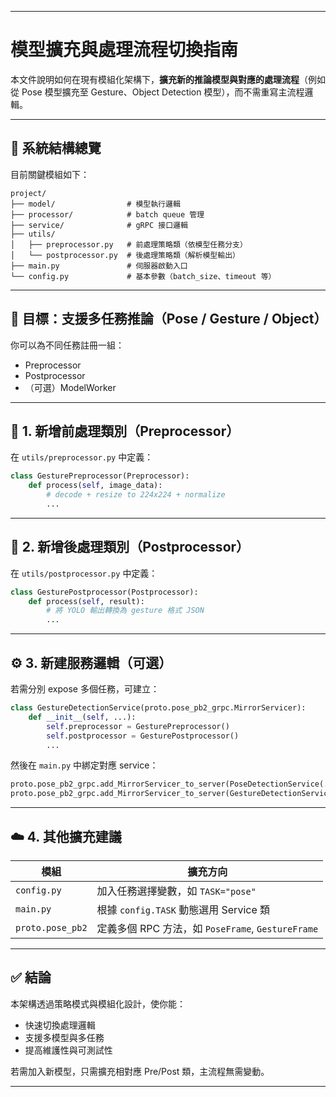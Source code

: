 

---

# 模型擴充與處理流程切換指南

本文件說明如何在現有模組化架構下，**擴充新的推論模型與對應的處理流程**（例如從 Pose 模型擴充至 Gesture、Object Detection 模型），而不需重寫主流程邏輯。

---

## 📁 系統結構總覽

目前關鍵模組如下：

```
project/
├── model/                # 模型執行邏輯
├── processor/            # batch queue 管理
├── service/              # gRPC 接口邏輯
├── utils/
│   ├── preprocessor.py   # 前處理策略類（依模型任務分支）
│   └── postprocessor.py  # 後處理策略類（解析模型輸出）
├── main.py               # 伺服器啟動入口
└── config.py             # 基本參數（batch_size、timeout 等）
```

---

## 🔁 目標：支援多任務推論（Pose / Gesture / Object）

你可以為不同任務註冊一組：

* Preprocessor
* Postprocessor
* （可選）ModelWorker

---

## 🧩 1. 新增前處理類別（Preprocessor）

在 `utils/preprocessor.py` 中定義：

```python
class GesturePreprocessor(Preprocessor):
    def process(self, image_data):
        # decode + resize to 224x224 + normalize
        ...
```

---

## 🧠 2. 新增後處理類別（Postprocessor）

在 `utils/postprocessor.py` 中定義：

```python
class GesturePostprocessor(Postprocessor):
    def process(self, result):
        # 將 YOLO 輸出轉換為 gesture 格式 JSON
        ...
```

---

## ⚙️ 3. 新建服務邏輯（可選）

若需分別 expose 多個任務，可建立：

```python
class GestureDetectionService(proto.pose_pb2_grpc.MirrorServicer):
    def __init__(self, ...):
        self.preprocessor = GesturePreprocessor()
        self.postprocessor = GesturePostprocessor()
        ...
```

然後在 `main.py` 中綁定對應 service：

```python
proto.pose_pb2_grpc.add_MirrorServicer_to_server(PoseDetectionService(...), server)
proto.pose_pb2_grpc.add_MirrorServicer_to_server(GestureDetectionService(...), server)
```

---

## ☁️ 4. 其他擴充建議

| 模組          | 擴充方向                                      |
| ----------- | ----------------------------------------- |
| `config.py` | 加入任務選擇變數，如 `TASK="pose"`                  |
| `main.py`   | 根據 `config.TASK` 動態選用 Service 類           |
| `proto.pose_pb2`  | 定義多個 RPC 方法，如 `PoseFrame`, `GestureFrame` |

---

## ✅ 結論

本架構透過策略模式與模組化設計，使你能：

* 快速切換處理邏輯
* 支援多模型與多任務
* 提高維護性與可測試性

若需加入新模型，只需擴充相對應 Pre/Post 類，主流程無需變動。

---



